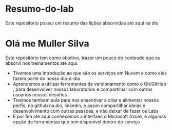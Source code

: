 # Resumo-do-lab
Este repositório possui um resumo das lições absorvidas até aqui na dio
# Olá me Muller Silva

Este repositório tem como objetivo, trazer um pouco do conteudo que eu absorvi nos treinamentos até aqui.

- Tivemos uma introdução ao que são os serviços em Nuvem e como eles fazem parte do nosso dia-a-dia 
- Aprendemos a utilizar ferramentes de versionamento como o Git/GitHub , para desenvolver nossos laboratorios e compartilhar com outros usuarios nossos desafios 
- Tivemos tambem aula para nos ensentivar a criar e alimentar nossos perfis, no github na dio, linkedin, e assim compartilhar ideias e desenvolvimento com outras pessoas, e não deixar de fazer os Labs 
- E por fim até aqui conhecemos a interfaec o Microsoft Azure, e algumas opção de ferramentas que tem disponivel dentro do serviço 
